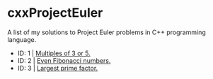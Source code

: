 # cxxProjectEuler
A list of my solutions to Project Euler problems in C++ programming language.

* ID: 1 | [Multiples of 3 or 5.](https://gist.github.com/innerviewer/41520d4c641ffd24e7f00b88d8d9c342)
* ID: 2 | [Even Fibonacci numbers.](https://gist.github.com/innerviewer/bbcbe9c74489bbc9e2f57fa983dc607e)
* ID: 3 | [Largest prime factor.](https://gist.github.com/innerviewer/b44ace673aeceb5c346f9b1469b75d88)
